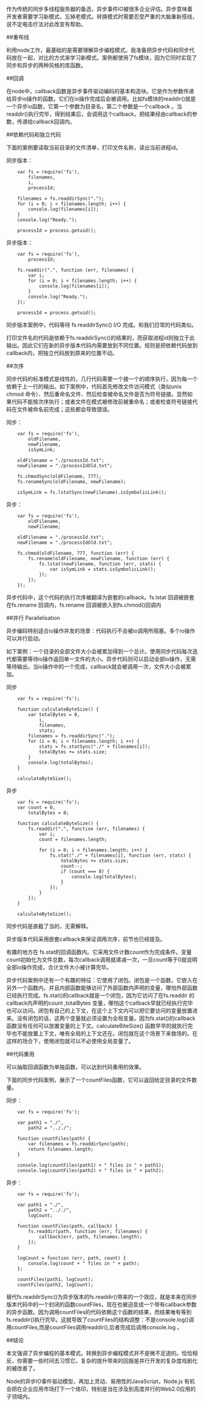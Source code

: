 作为传统的同步多线程服务器的备选，异步事件IO被很多企业评估。异步意味着开发者需要学习新模式，忘掉老模式。转换模式时需要忍受严重的大脑重新搭线，说不定电击疗法对此改变有帮助。

##重布线

利用node工作，最基础的是需要理解异步编程模式。我准备把异步代码和同步代码放在一起，对比的方式来学习新模式。案例都使用了fs模块，因为它同时实现了同步和异步的两种风格的库函数。

##回调

在node中，callback函数是异步事件驱动编码的基本构造块。它是作为参数传递给异步io操作的函数。它们在io操作完成后会被调用。比如fs模块的readdir()就是一个异步io函数，它第一个参数为目录名，第二个参数是一个callback 。当readdir()执行完毕，得到结果后，会调用这个callback，把结果经由callback的参数，传递给callback回调内。

##依赖代码和独立代码

下面的案例要读取当前目录的文件清单，打印文件名称，读出当前进程id。

同步版本：

        var fs = require('fs'),
            filenames,
            i,
            processId;
        
        filenames = fs.readdirSync(".");
        for (i = 0; i < filenames.length; i++) {
            console.log(filenames[i]);
        }
        console.log("Ready.");
        
        processId = process.getuid();

异步版本：

        var fs = require('fs'),
            processId;
        
        fs.readdir(".", function (err, filenames) {
            var i;
            for (i = 0; i < filenames.length; i++) {
                console.log(filenames[i]);
            }
            console.log("Ready.");
        });
        
        processId = process.getuid();

同步版本案例中，代码等待 fs.readdirSync() I/O 完成。和我们日常的代码类似。

打印文件名的代码是依赖于fs.readdirSync()的结果的，而获取进程id则独立于此输出。因此它们在新的异步版本代码内需要放到不同位置。规则是把依赖代码放到callback内，把独立代码放到原来的位置不动。

##次序

同步代码的标准模式是线性的，几行代码需要一个接一个的顺序执行，因为每一个依赖于上一行的输出。如下案例中，代码首先修改文件访问模式（类似unix chmod 命令）、然后重命名文件、然后检查被命名文件是否为符号链接。显然如果代码不能按次序执行；或者文件在模式被修改前被重命名；或者检查符号链接代码在文件被命名前完成；这些都会导致错误。

同步：

        var fs = require('fs'),
            oldFilename,
            newFilename,
            isSymLink;
        
        oldFilename = "./processId.txt";
        newFilename = "./processIdOld.txt";
        
        fs.chmodSync(oldFilename, 777);
        fs.renameSync(oldFilename, newFilename);
        
        isSymLink = fs.lstatSync(newFilename).isSymbolicLink();

异步：

        var fs = require('fs'),
            oldFilename,
            newFilename;
        
        oldFilename = "./processId.txt";
        newFilename = "./processIdOld.txt";
        
        fs.chmod(oldFilename, 777, function (err) {   
            fs.rename(oldFilename, newFilename, function (err) {
                fs.lstat(newFilename, function (err, stats) {
                    var isSymLink = stats.isSymbolicLink();
                });
            });
        });

异步代码中，这个代码的执行次序被翻译为嵌套的callback。fs.lstat 回调被嵌套在fs.rename 回调内，fs.rename 回调被嵌入到fs.chmod()回调内

##并行 Parallelisation

异步编码特别适合io操作并发的场景：代码执行不会被io调用所阻塞。多个io操作可以并行启动。

如下案例：一个目录的全部文件大小会被累加得到一个总计。使用同步代码每次迭代都需要等待io操作返回单一文件的大小。异步代码则可以启动全部io操作，无需等待输出。当io操作中的一个完成，callback就会被调用一次，文件大小会被累加。

同步

        var fs = require('fs');
        
        function calculateByteSize() {
            var totalBytes = 0,
                i,
                filenames,
                stats;
            filenames = fs.readdirSync(".");
            for (i = 0; i < filenames.length; i ++) {
                stats = fs.statSync("./" + filenames[i]);
                totalBytes += stats.size;
            }
            console.log(totalBytes);
        }
        
        calculateByteSize();

异步

        var fs = require('fs');    
        var count = 0,
            totalBytes = 0;
        
        function calculateByteSize() {
            fs.readdir(".", function (err, filenames) {
                var i;
                count = filenames.length;
        
                for (i = 0; i < filenames.length; i++) {
                    fs.stat("./" + filenames[i], function (err, stats) {
                        totalBytes += stats.size;
                        count--;
                        if (count === 0) {
                            console.log(totalBytes);
                        }
                    });
                }
            });
        }
    
        calculateByteSize();
    
同步代码是直截了当的，无需解释。

异步版本代码采用嵌套callback来保证调用次序，前节也已经提及。

有趣的地方在 fs.stat的回调函数内。它采用文件计数count作为完成条件。变量count初始化为文件总数，每次callback调用就递减一次，一旦count等于0就说明全部io操作完成，合计文件大小被计算完毕。

异步代码案例中还有一个有趣的特征：它使用了闭包。闭包是一个函数，它嵌入在另外一个函数内，并且内部函数能够访问了外部函数内声明的变量，哪怕外部函数已经执行完成。fs.stat()的callback就是一个闭包，因为它访问了在fs.readdir 的callback内声明的count ,totalBytes 变量，哪怕这个callback早就已经执行完毕也可以访问。闭包有自己的上下文，在这个上下文内可以把它要访问的变量放置进来。没有闭包的话，这两个变量就必须设置为全局变量。因为fs.stat()的callback函数没有任何可以放置变量的上下文。calculateBiteSize() 函数早早的就执行完毕也不能放置上下文，唯有全局的上下文还在。闭包就在这个场景下来救场的。在这样的场合下，使用闭包就可以不必使用全局变量了。


##代码重用

可以抽取回调函数为单独函数，可以达到代码重用的效果。

下面的同步代码案例，展示了一个countFiles函数，它可以返回给定目录的文件数量。

同步：

        var fs = require('fs');
        
        var path1 = "./",
            path2 = ".././";
        
        function countFiles(path) {
            var filenames = fs.readdirSync(path);
            return filenames.length;
        }
        
        console.log(countFiles(path1) + " files in " + path1);
        console.log(countFiles(path2) + " files in " + path2);

异步：

        var fs = require('fs');
        
        var path1 = "./",
            path2 = ".././",
            logCount;
        
        function countFiles(path, callback) {
            fs.readdir(path, function (err, filenames) {
                callback(err, path, filenames.length);
            });
        }
        
        logCount = function (err, path, count) {
            console.log(count + " files in " + path);
        };
        
        countFiles(path1, logCount); 
        countFiles(path2, logCount);
    

替代fs.readdirSync()为异步版本的fs.readdir()带来的一个效应，就是本来在同步版本代码中的一个封闭的函数countFiles，现在也被迫变成一个带有callback参数的异步函数。因为调用countFiles的代码依赖这个函数的结果，而结果唯有等到fs.readdir()执行完毕。这就导致了countFiles的结构调整：不是console.log()调用countFiles,而是countFiles调用readdir(),后者完成后调用console.log 。

##结论

本文强调了异步编程的基本模式。转换到异步编程模式并不是微不足道的。恰恰相反，你需要一些时间去习惯它。复杂的提升带来的回报是并行开发的复杂度戏剧化的被改善了。

Node的异步IO事件驱动模型，再加上灵动、易用性的JavaScript，Node.js 有机会把在企业应用市场打下一个烙印，特别是当在涉及到高度并行的Web2.0应用的子领域内。

